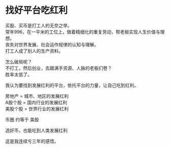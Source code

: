 # 找好平台吃红利

买股、买币是打工人的无奈之举。  
常年996，在一平米的工位上，做着精细化的重复劳动，帮老板实现人生价值与理想。  
丧失对世界发展、社会运作规律的认知与理解。  
打工人成了别人的生产资料。


怎么破局呢？  
不打工，然后创业，去跟满手资源、人脉的老板们卷？  
胜率太低了。

我认为要找到发展红利的平台，依托平台的力量，让自己吃到红利。

房地产 = 城市、地区的发展红利  
A股个股 = 国内行业的发展红利  
美股个股 = 世界行业的发展红利  

币圈 约等于 美股

选好币，也能吃到人类发展红利

这是我连续亏三年的感悟。


